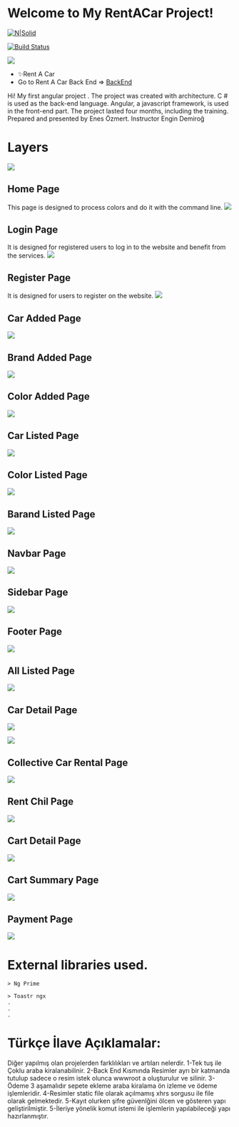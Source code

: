 # Welcome to My RentACar Project!

[![N|Solid](https://cldup.com/dTxpPi9lDf.thumb.png)](https://nodesource.com/products/nsolid)

[![Build Status](https://travis-ci.org/joemccann/dillinger.svg?branch=master)](https://travis-ci.org/joemccann/dillinger)

[![](https://lh3.googleusercontent.com/pw/ACtC-3fIWY32XlrPJjlotE1sSnkFhr8nUhsi4_2HkFWLA-4aSzPYjmslzftrnT9gb_osO9gYMZYqZyxijay3zNRK0fNcHdlPADBmHRmX8O0yae1zobrYrBwTUYytY0pdY-yQ0qI_MNstscxZqfE21yqlKvZf=w1920-h840-no?authuser=0)](https://lh3.googleusercontent.com/pw/ACtC-3fIWY32XlrPJjlotE1sSnkFhr8nUhsi4_2HkFWLA-4aSzPYjmslzftrnT9gb_osO9gYMZYqZyxijay3zNRK0fNcHdlPADBmHRmX8O0yae1zobrYrBwTUYytY0pdY-yQ0qI_MNstscxZqfE21yqlKvZf=w1920-h840-no?authuser=0)
- ✨Rent A Car
- Go to Rent A Car Back End => [BackEnd](https://github.com/enesozmert/ReCapProject "BackEnd")

Hi! My first angular project . The project was created with architecture. C # is used as the back-end language. Angular, a javascript framework, is used in the front-end part. The project lasted four months, including the training. 
Prepared and presented by Enes Özmert.
Instructor Engin Demiroğ

# Layers

[![](https://lh3.googleusercontent.com/pw/ACtC-3e7HV_KzJCqxzY44JpHSi5GFaDsIohA5P4PJz_iCt5tRH3UB7oEwmcBoAdDR7P-aVpG64ObB4qhj0aCGs5MlojOa2o5gIQS7c2p9YpYcXoYFGoFO2g6pXTvm8LP8kcTUbXlJ9nUjMPWLOndV7wmDIvb=w402-h665-no?authuser=0)](https://lh3.googleusercontent.com/pw/ACtC-3e7HV_KzJCqxzY44JpHSi5GFaDsIohA5P4PJz_iCt5tRH3UB7oEwmcBoAdDR7P-aVpG64ObB4qhj0aCGs5MlojOa2o5gIQS7c2p9YpYcXoYFGoFO2g6pXTvm8LP8kcTUbXlJ9nUjMPWLOndV7wmDIvb=w402-h665-no?authuser=0)

## Home Page

This page is designed to process colors and do it with the command line.
![](https://lh3.googleusercontent.com/pw/ACtC-3fo-kDLh7NEc7wstGIM6CZHY4RoLLiZZJJNH2soXpPw78VP76uRb0Nws5WypoGQOR3scOeTSfAlv9SgnUsr1DXrqEl72oG_uYTqeDt7lcknQ95zSaFPXgcsi083BhzfdP-X_kCBJK4rHBQRhyVUt7n4=w1897-h990-no?authuser=0)

## Login Page

It is designed for registered users to log in to the website and benefit from the services.
[![](https://lh3.googleusercontent.com/pw/ACtC-3e8_PvOXBVGzyjZmjdLcaH0VcoRqug9YS40yrHlk8H5UYDyGEYRs0BBUcSQJTpBjs4HiQYjJmi0gWQA4X99e60r8CySpmqh_y3HxngDrfdeNWfofnsefF0BbQ9Nes-BgtZ1TnR9YlIOMmBhuUP7zS6I=w1919-h990-no?authuser=0)](https://lh3.googleusercontent.com/pw/ACtC-3e8_PvOXBVGzyjZmjdLcaH0VcoRqug9YS40yrHlk8H5UYDyGEYRs0BBUcSQJTpBjs4HiQYjJmi0gWQA4X99e60r8CySpmqh_y3HxngDrfdeNWfofnsefF0BbQ9Nes-BgtZ1TnR9YlIOMmBhuUP7zS6I=w1919-h990-no?authuser=0)

## Register Page

It is designed for users to register on the website.
[![](https://lh3.googleusercontent.com/pw/ACtC-3fc6ItwcDenSVCxrBnWGXfdKhmgWK1kz4kmyaLHXeKyTlJInGSBe6MKVXdxGt4YkGKIMKZZJIn1lCquYM6Gfl88fV1jEOmHxY2rcXnj-n2HntfvcnTIng1SJRKzBx2-N7B_uJxHeq7JihgIkBDkjub3=w1897-h990-no?authuser=0)](https://lh3.googleusercontent.com/pw/ACtC-3fc6ItwcDenSVCxrBnWGXfdKhmgWK1kz4kmyaLHXeKyTlJInGSBe6MKVXdxGt4YkGKIMKZZJIn1lCquYM6Gfl88fV1jEOmHxY2rcXnj-n2HntfvcnTIng1SJRKzBx2-N7B_uJxHeq7JihgIkBDkjub3=w1897-h990-no?authuser=0)

## Car Added Page

[![](https://lh3.googleusercontent.com/pw/ACtC-3fLZQsz4Y_5xHyBGJSskRTi7T6nSvr4MUaCzdMcSDFNvrv01l1EG1VWKtRcnOaKQSVmaqTJmMYLlQLTRwK5AKWcYA-sSZrGfIg3L9oES855uj0i-Des2bCG3mrnFBhtYUWGyVM-vlz-Tbu3w-6nb0CO=w1915-h990-no?authuser=0)](https://lh3.googleusercontent.com/pw/ACtC-3fLZQsz4Y_5xHyBGJSskRTi7T6nSvr4MUaCzdMcSDFNvrv01l1EG1VWKtRcnOaKQSVmaqTJmMYLlQLTRwK5AKWcYA-sSZrGfIg3L9oES855uj0i-Des2bCG3mrnFBhtYUWGyVM-vlz-Tbu3w-6nb0CO=w1915-h990-no?authuser=0)
## Brand Added Page

[![](https://lh3.googleusercontent.com/pw/ACtC-3eDJPSKxORT9yH-nGLbdzReuPH0_d1KQu2_wu7aGHYqK1OgBuaPYCqe-xM-eLCjPqvh8uLBRtxl8OyDMhvEq9hrH7S9LRUSacEnzBYoyrULJLFaPIjSc919_0HxdZKWU45A9kss6y-QgvJl0au0igKs=w1919-h990-no?authuser=0)](https://lh3.googleusercontent.com/pw/ACtC-3eDJPSKxORT9yH-nGLbdzReuPH0_d1KQu2_wu7aGHYqK1OgBuaPYCqe-xM-eLCjPqvh8uLBRtxl8OyDMhvEq9hrH7S9LRUSacEnzBYoyrULJLFaPIjSc919_0HxdZKWU45A9kss6y-QgvJl0au0igKs=w1919-h990-no?authuser=0)
## Color Added Page

[![](https://lh3.googleusercontent.com/pw/ACtC-3c94OK0Kgt05BSHKF9aKOB1SUZ2FjfoPE9DWBAck15wcF5sNA9lGSYkP2Oyv5JrOMegSfRh1bxvgsFkZwjBeykW5VKDeHYw-K90LzpeWD0QSebiWLdnFfHCSr-NZd6KxhFbvw4hENnhQ304n98EnSG7=w1920-h987-no?authuser=0)](https://lh3.googleusercontent.com/pw/ACtC-3c94OK0Kgt05BSHKF9aKOB1SUZ2FjfoPE9DWBAck15wcF5sNA9lGSYkP2Oyv5JrOMegSfRh1bxvgsFkZwjBeykW5VKDeHYw-K90LzpeWD0QSebiWLdnFfHCSr-NZd6KxhFbvw4hENnhQ304n98EnSG7=w1920-h987-no?authuser=0)
## Car Listed Page

[![](https://lh3.googleusercontent.com/pw/ACtC-3dxvV_qUIV9JrCllhlwoYFgMxfbUuRX65uZ7gfJbj2e27NBZmQv8rR2PvHINoJW48o_1onHburc1a-jAoNK8Av2l8oHEo3g3xRxJ_nYulL5U0m6j56Y8RqJ7PFPsIHS8X2QYTVSLIHila2xHY-31eMj=w1894-h990-no?authuser=0)](https://lh3.googleusercontent.com/pw/ACtC-3dxvV_qUIV9JrCllhlwoYFgMxfbUuRX65uZ7gfJbj2e27NBZmQv8rR2PvHINoJW48o_1onHburc1a-jAoNK8Av2l8oHEo3g3xRxJ_nYulL5U0m6j56Y8RqJ7PFPsIHS8X2QYTVSLIHila2xHY-31eMj=w1894-h990-no?authuser=0)

## Color Listed Page

[![](https://lh3.googleusercontent.com/pw/ACtC-3cA6SwmNBdkRGR6RQD64EWW99LS6MEiv1_LhgaI6nH_5LFJisysIRf3zBJF_N8n0HJgIIioHJpyuc_M7-PtItboIHBfATeQHHZQu_qOGjRm6uBY2eCXP0oJ2BQlKTJArh22gM7hF_CMfhDzMIf9q_vA=w1900-h988-no?authuser=0)](https://lh3.googleusercontent.com/pw/ACtC-3cA6SwmNBdkRGR6RQD64EWW99LS6MEiv1_LhgaI6nH_5LFJisysIRf3zBJF_N8n0HJgIIioHJpyuc_M7-PtItboIHBfATeQHHZQu_qOGjRm6uBY2eCXP0oJ2BQlKTJArh22gM7hF_CMfhDzMIf9q_vA=w1900-h988-no?authuser=0)
## Barand Listed Page

[![](https://lh3.googleusercontent.com/pw/ACtC-3e6VJCfc_KhiPpunjV-h3FDMGUTkBGZcEw3mj8lV7P4uljh9AVyratJAikjcSdN-zYJ6I7UXJmOsqxH0mQvtysK3FNiIQRxLLFK6XMUEhA7Jq7JPJ_OVG_CsotMUlaTpGgRAzAM1iLwvSL1N2vRpUkX=w1895-h990-no?authuser=0)](https://lh3.googleusercontent.com/pw/ACtC-3e6VJCfc_KhiPpunjV-h3FDMGUTkBGZcEw3mj8lV7P4uljh9AVyratJAikjcSdN-zYJ6I7UXJmOsqxH0mQvtysK3FNiIQRxLLFK6XMUEhA7Jq7JPJ_OVG_CsotMUlaTpGgRAzAM1iLwvSL1N2vRpUkX=w1895-h990-no?authuser=0)
## Navbar Page

[![](https://lh3.googleusercontent.com/pw/ACtC-3fo-kDLh7NEc7wstGIM6CZHY4RoLLiZZJJNH2soXpPw78VP76uRb0Nws5WypoGQOR3scOeTSfAlv9SgnUsr1DXrqEl72oG_uYTqeDt7lcknQ95zSaFPXgcsi083BhzfdP-X_kCBJK4rHBQRhyVUt7n4=w1897-h990-no?authuser=0)](https://lh3.googleusercontent.com/pw/ACtC-3fo-kDLh7NEc7wstGIM6CZHY4RoLLiZZJJNH2soXpPw78VP76uRb0Nws5WypoGQOR3scOeTSfAlv9SgnUsr1DXrqEl72oG_uYTqeDt7lcknQ95zSaFPXgcsi083BhzfdP-X_kCBJK4rHBQRhyVUt7n4=w1897-h990-no?authuser=0)
## Sidebar Page

[![](https://lh3.googleusercontent.com/pw/ACtC-3dK0HUfQJEXkS2PlExDpK5HXu_zysFA5LLZyWDAfBAgueey_vfvZhkLMuFpnTUHlPNkQDlqOHzMuGcXwlzK5Kc4Kayzl1IpE3SgKzze3CF9rbPslPd2CL5bM2syzlZiAgxj0r1FGNNSjO2EXC7VTyOH=w1895-h990-no?authuser=0)](https://lh3.googleusercontent.com/pw/ACtC-3dK0HUfQJEXkS2PlExDpK5HXu_zysFA5LLZyWDAfBAgueey_vfvZhkLMuFpnTUHlPNkQDlqOHzMuGcXwlzK5Kc4Kayzl1IpE3SgKzze3CF9rbPslPd2CL5bM2syzlZiAgxj0r1FGNNSjO2EXC7VTyOH=w1895-h990-no?authuser=0)
## Footer Page

[![](https://lh3.googleusercontent.com/pw/ACtC-3fo-kDLh7NEc7wstGIM6CZHY4RoLLiZZJJNH2soXpPw78VP76uRb0Nws5WypoGQOR3scOeTSfAlv9SgnUsr1DXrqEl72oG_uYTqeDt7lcknQ95zSaFPXgcsi083BhzfdP-X_kCBJK4rHBQRhyVUt7n4=w1897-h990-no?authuser=0)](https://lh3.googleusercontent.com/pw/ACtC-3fo-kDLh7NEc7wstGIM6CZHY4RoLLiZZJJNH2soXpPw78VP76uRb0Nws5WypoGQOR3scOeTSfAlv9SgnUsr1DXrqEl72oG_uYTqeDt7lcknQ95zSaFPXgcsi083BhzfdP-X_kCBJK4rHBQRhyVUt7n4=w1897-h990-no?authuser=0)
## All Listed Page

[![](https://lh3.googleusercontent.com/pw/ACtC-3dh0vTtvKWDVeoKV3dvSJ9Jw9i3GE0BrLXzSdDH6Qjgj1YIipdyT0HF3EmZ45Y-zTeSDSuDfqHPIQjRBOATosPDAX_gM0THKENao0NoONY0YkogYQ2WBZdm_Yzj_-rkHmbXcnr4n3f81gJSDGhguYv9=w1888-h990-no?authuser=0)](https://lh3.googleusercontent.com/pw/ACtC-3dh0vTtvKWDVeoKV3dvSJ9Jw9i3GE0BrLXzSdDH6Qjgj1YIipdyT0HF3EmZ45Y-zTeSDSuDfqHPIQjRBOATosPDAX_gM0THKENao0NoONY0YkogYQ2WBZdm_Yzj_-rkHmbXcnr4n3f81gJSDGhguYv9=w1888-h990-no?authuser=0)
## Car Detail Page

[![](https://lh3.googleusercontent.com/pw/ACtC-3dz499wE-VMYF6gTaL07StYocdLLShfQ0r-EILfdsvxB-5mlwBLWQsfGCt15igY0fkko4rudNbVVmyWJ9ggWLDqxU2QbNbZ2jnRpWet6mSfh5IueO1J3mhM-OQNMMFFZ4jQ8aOHgFBn7pzic5NYUTVL=w1893-h990-no?authuser=0)](https://lh3.googleusercontent.com/pw/ACtC-3dz499wE-VMYF6gTaL07StYocdLLShfQ0r-EILfdsvxB-5mlwBLWQsfGCt15igY0fkko4rudNbVVmyWJ9ggWLDqxU2QbNbZ2jnRpWet6mSfh5IueO1J3mhM-OQNMMFFZ4jQ8aOHgFBn7pzic5NYUTVL=w1893-h990-no?authuser=0)

[![](https://lh3.googleusercontent.com/pw/ACtC-3dWIYTuBVpqaPSJbz5rEHAhlhjNEQ031u2T8d6IG5d4uKJ3p_1xM2KsDwtJa5vk-vWpIfi_m4eQkkGng8vGIk4lZ8VqtXG7_dpo5-v_bgDY5ak5WdBsmVsb2IBD7fRVzcyRFSApeoBkjI6usepgY2s8=w1893-h990-no?authuser=0)](https://lh3.googleusercontent.com/pw/ACtC-3dWIYTuBVpqaPSJbz5rEHAhlhjNEQ031u2T8d6IG5d4uKJ3p_1xM2KsDwtJa5vk-vWpIfi_m4eQkkGng8vGIk4lZ8VqtXG7_dpo5-v_bgDY5ak5WdBsmVsb2IBD7fRVzcyRFSApeoBkjI6usepgY2s8=w1893-h990-no?authuser=0)

## Collective Car Rental Page

[![](https://lh3.googleusercontent.com/pw/ACtC-3eSN_I81TrUZPR_zloGtrUy6KTFnEel-TVszj9GlTdlkRcoSvsyYVhV4Vy86xZRAcVboGIYV0MCzpazp11XVdC0bBvOPc8Lu88FMNT0OTTNag0XVkeU--rbgVXBhm8KxRilf5EBR2Cs4KCd9mBGiTZE=w1894-h990-no?authuser=0)](https://lh3.googleusercontent.com/pw/ACtC-3eSN_I81TrUZPR_zloGtrUy6KTFnEel-TVszj9GlTdlkRcoSvsyYVhV4Vy86xZRAcVboGIYV0MCzpazp11XVdC0bBvOPc8Lu88FMNT0OTTNag0XVkeU--rbgVXBhm8KxRilf5EBR2Cs4KCd9mBGiTZE=w1894-h990-no?authuser=0)
## Rent Chil Page

[![](https://lh3.googleusercontent.com/pw/ACtC-3eSN_I81TrUZPR_zloGtrUy6KTFnEel-TVszj9GlTdlkRcoSvsyYVhV4Vy86xZRAcVboGIYV0MCzpazp11XVdC0bBvOPc8Lu88FMNT0OTTNag0XVkeU--rbgVXBhm8KxRilf5EBR2Cs4KCd9mBGiTZE=w1894-h990-no?authuser=0)](https://lh3.googleusercontent.com/pw/ACtC-3eSN_I81TrUZPR_zloGtrUy6KTFnEel-TVszj9GlTdlkRcoSvsyYVhV4Vy86xZRAcVboGIYV0MCzpazp11XVdC0bBvOPc8Lu88FMNT0OTTNag0XVkeU--rbgVXBhm8KxRilf5EBR2Cs4KCd9mBGiTZE=w1894-h990-no?authuser=0)

## Cart Detail Page

[![](https://lh3.googleusercontent.com/pw/ACtC-3cSIzMaYBJ8cjnRh71lk4mD7G9Zg2fs-f1qq7hpTMx4XIRXvZrPbPYBFEY4PxletQEtdZxtP75Ganti7AfPEzEm4HpoDdeIOLmvaPzVN5uX6occbrN18mXEIujI_S3LwK8iwp_mu9CaibsICgBfaLYQ=w1898-h990-no?authuser=0)](https://lh3.googleusercontent.com/pw/ACtC-3cSIzMaYBJ8cjnRh71lk4mD7G9Zg2fs-f1qq7hpTMx4XIRXvZrPbPYBFEY4PxletQEtdZxtP75Ganti7AfPEzEm4HpoDdeIOLmvaPzVN5uX6occbrN18mXEIujI_S3LwK8iwp_mu9CaibsICgBfaLYQ=w1898-h990-no?authuser=0)
## Cart Summary Page

[![](https://lh3.googleusercontent.com/pw/ACtC-3cFBAzeCTTPRTIwrxdw0_sY2shDbCJZqk3FcLUjK1HMKRUQPWPNgbOrvKSnKCLGZqb16lcHcRWmaCVGjqM9PsD2ukNTBRlnEs6-k7Si2_aLEBVGcsgIVGVm1hp2mJ-rL0z4p9qKC8MmJ2wrTrYn4XQi=w1884-h990-no?authuser=0)](https://lh3.googleusercontent.com/pw/ACtC-3cFBAzeCTTPRTIwrxdw0_sY2shDbCJZqk3FcLUjK1HMKRUQPWPNgbOrvKSnKCLGZqb16lcHcRWmaCVGjqM9PsD2ukNTBRlnEs6-k7Si2_aLEBVGcsgIVGVm1hp2mJ-rL0z4p9qKC8MmJ2wrTrYn4XQi=w1884-h990-no?authuser=0)
## Payment Page

[![](https://lh3.googleusercontent.com/pw/ACtC-3chSFM21DJWDVUnjiaQ5TJtoJjHJppxdMMWJiY9DWAZSE2adsrr6JKJKtFUWagJ87SFnRLPBOKIfGVU51jmpvuAHPXWF_rFJ4C3SsYFABp4uvaAZlmO98mAJwrHPsva8QJ0CsZk-6Ebw_0OtNtHFkoh=w1898-h990-no?authuser=0)](https://lh3.googleusercontent.com/pw/ACtC-3chSFM21DJWDVUnjiaQ5TJtoJjHJppxdMMWJiY9DWAZSE2adsrr6JKJKtFUWagJ87SFnRLPBOKIfGVU51jmpvuAHPXWF_rFJ4C3SsYFABp4uvaAZlmO98mAJwrHPsva8QJ0CsZk-6Ebw_0OtNtHFkoh=w1898-h990-no?authuser=0)



# External libraries used.

	> Ng Prime

	> Toastr ngx
	.
	.
	.

# Türkçe İlave Açıklamalar:
Diğer yapılmış olan projelerden farklılıkları ve artıları nelerdir.
1-Tek tuş ile Çoklu araba kiralanabilinir.
2-Back End Kısmında Resimler ayrı bir katmanda tutulup sadece o resim istek olunca wwwroot a oluşturulur ve silinir.
3-Ödeme 3 aşamalıdır sepete ekleme araba kiralama ön izleme ve ödeme işlemleridir.
4-Resimler static file olarak açılmamış xhrs sorgusu ile file olarak gelmektedir.
5-Kayıt olurken şifre güvenlğini ölcen ve gösteren yapı geliştirilmiştir.
5-İleriye yönelik komut istemi ile işlemlerin yapılabileceği yapı hazırlanmıştır.

